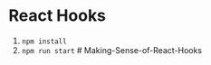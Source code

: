 # React Hooks

1. `npm install`
2. `npm run start`
#   M a k i n g - S e n s e - o f - R e a c t - H o o k s  
 